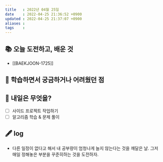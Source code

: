 ```yaml
---
title   : 2022년 04월 25일 
date    : 2022-04-25 21:36:52 +0900
updated : 2022-04-25 21:37:07 +0900
aliases : 
tags    : 
---
```

## 📚 오늘 도전하고, 배운 것
- [[BAEKJOON-1725]]

## 🤔 학습하면서 궁금하거나 어려웠던 점 

## 🌅 내일은 무엇을?
- [ ] 사이드 프로젝트 작업하기
- [ ] 알고리즘 학습 & 문제 풀이

## 🖋 log
- 다른 일정이 없다고 해서 내 공부량이 엄청나게 늘지 않는다는 것을 깨달은 날. 그저 매일 정해놓은 부분을 꾸준히하는 것을 도전하자.